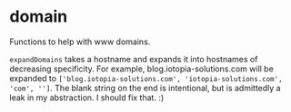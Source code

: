 # domain

Functions to help with www domains.

`expandDomains` takes a hostname and expands it into hostnames of decreasing
specificity.  For example, blog.iotopia-solutions.com will be expanded
to `['blog.iotopia-solutions.com', 'iotopia-solutions.com', 'com', '']`.
The blank string on the end is intentional, but is admittedly a leak in
my abstraction.  I should fix that. :)
